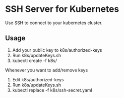 # SSH Server for Kubernetes
Use SSH to connect to your kubernetes cluster.

## Usage

1. Add your public key to k8s/authorized-keys
1. Run k8s/updateKeys.sh
1. kubectl create -f k8s/

Whenever you want to add/remove keys

1. Edit k8s/authorized-keys
1. Run k8s/updateKeys.sh
1. kubectl replace -f k8s/ssh-secret.yaml
